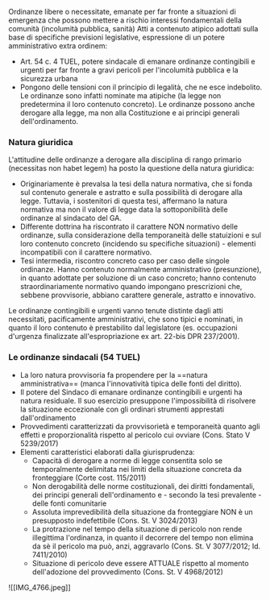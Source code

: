 Ordinanze libere o necessitate, emanate per far fronte a situazioni di emergenza che possono mettere a rischio interessi fondamentali della comunità (incolumità pubblica, sanità)
Atti a contenuto atipico adottati sulla base di specifiche previsioni legislative, espressione di un potere amministrativo extra ordinem:
- Art. 54 c. 4 TUEL, potere sindacale di emanare ordinanze contingibili e urgenti per far fronte a gravi pericoli per l'incolumità pubblica e la sicurezza urbana
- Pongono delle tensioni con il principio di legalità, che ne esce indebolito. Le ordinanze sono infatti nominate ma atipiche (la legge non predetermina il loro contenuto concreto). Le ordinanze possono anche derogare alla legge, ma non alla Costituzione e ai principi generali dell'ordinamento.

### Natura giuridica
L'attitudine delle ordinanze a derogare alla disciplina di rango primario (necessitas non habet legem) ha posto la questione della natura giuridica:
- Originariamente è prevalsa la tesi della natura normativa, che si fonda sul contenuto generale e astratto e sulla possibilità di derogare alla legge. Tuttavia, i sostenitori di questa tesi, affermano la natura normativa ma non il valore di legge data la sottoponibilità delle ordinanze al sindacato del GA.
- Differente dottrina ha riscontrato il carattere NON normativo delle ordinanze, sulla considerazione della temporaneità delle statuizioni e sul loro contenuto concreto (incidendo su specifiche situazioni) - elementi incompatibili con il carattere normativo.
- Tesi intermedia, riscontro concreto caso per caso delle singole ordinanze. Hanno contenuto normalmente amministrativo (presunzione), in quanto adottate per soluzione di un caso concreto; hanno contenuto straordinariamente normativo quando impongano prescrizioni che, sebbene provvisorie, abbiano carattere generale, astratto e innovativo.

Le ordinanze contingibili e urgenti vanno tenute distinte dagli atti necessitati, pacificamente amministrativi, che sono tipici e nominati, in quanto il loro contenuto è prestabilito dal legislatore (es. occupazioni d'urgenza finalizzate all'espropriazione ex art. 22-bis DPR 237/2001).

### Le ordinanze sindacali (54 TUEL)
- La loro natura provvisoria fa propendere per la ==natura amministrativa== (manca l'innovatività tipica delle fonti del diritto).
- Il potere del Sindaco di emanare ordinanze contingibili e urgenti ha natura residuale. Il suo esercizio presuppone l'impossibilità di risolvere la situazione eccezionale con gli ordinari strumenti apprestati dall'ordinamento
- Provvedimenti caratterizzati da provvisorietà e temporaneità quanto agli effetti e proporzionalità rispetto al pericolo cui ovviare (Cons. Stato V 5239/2017)
- Elementi caratteristici elaborati dalla giurisprudenza:
	- Capacità di derogare a norme di legge consentita solo se temporalmente delimitata nei limiti della situazione concreta da fronteggiare (Corte cost. 115/2011)
	- Non derogabilità delle norme costituzionali, dei diritti fondamentali, dei principi generali dell'ordinamento e - secondo la tesi prevalente - delle fonti comunitarie
	- Assoluta imprevedibilità della situazione da fronteggiare NON è un presupposto indefettibile (Cons. St. V 3024/2013)
	- La protrazione nel tempo della situazione di pericolo non rende illegittima l'ordinanza, in quanto il decorrere del tempo non elimina da sè il pericolo ma può, anzi, aggravarlo (Cons. St. V 3077/2012; Id. 7411/2010)
	- Situazione di pericolo deve essere ATTUALE rispetto al momento dell'adozione del provvedimento (Cons. St. V 4968/2012)


![[IMG_4766.jpeg]]